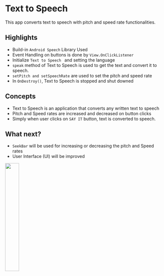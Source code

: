 # Text to Speech 

This app converts text to speech with pitch and speed rate functionalities.

## Highlights 

* Build-in `Android Speech` Library Used
* Event Handling on buttons is done by `View.OnClickListener `
* Initialize `Text to Speech ` and setting the language
* `speak` method of Text to Speech is used to get the text and convert it to speech. 
* `setPitch and setSpeechRate` are used to set the pitch and speed rate
* In `OnDestroy()`, Text to Speech is  stopped and shut downed


## Concepts

*  Text to Speech is an application that converts any written text to speech
* Pitch and Speed rates are increased and decreased on button clicks
* Simply when user clicks on `SAY IT` button, text is converted to speech. 

## What next?
* `SeekBar` will be used for increasing or decreasing the pitch and Speed rates
* User Interface (UI) will be improved


<img src= "https://user-images.githubusercontent.com/47222685/95206350-09100880-0800-11eb-9ed8-345a06ddd551.jpg" height="30%" width= "30%">


